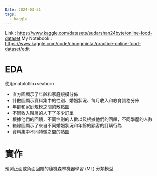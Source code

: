 ```yaml
---
Date: 2024-03-31
tags:
  - kaggle
---
```

Link : https://www.kaggle.com/datasets/sudarshan24byte/online-food-dataset
My Notebook : https://www.kaggle.com/code/chungmintai/practice-online-food-dataset/edit
# EDA 
使用matplotlib+seaborn
- 直方圖顯示了年齡和家庭規模分佈
- 計數圖顯示資料集中的性別、婚姻狀況、每月收入和教育資格分佈
- 年齡和家庭規模之間的散點圖
- 不同收入階層的人下了多少訂單
- 根據他們的回饋，不同性別的人數以及根據他們的回饋，不同學歷的人數
- 箱線圖顯示了來自不同婚姻狀況和年齡的顧客的訂購行為
- 資料集中不同特徵之間的熱圖
# 實作
預測正面或負面回饋的隨機森林機器學習 (ML) 分類模型